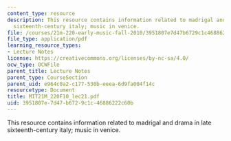 ```yaml
---
content_type: resource
description: This resource contains information related to madrigal and drama in late
  sixteenth-century italy; music in venice.
file: /courses/21m-220-early-music-fall-2010/3951807e7d47b6729c1c46886222c60b_MIT21M_220F10_lec21.pdf
file_type: application/pdf
learning_resource_types:
- Lecture Notes
license: https://creativecommons.org/licenses/by-nc-sa/4.0/
ocw_type: OCWFile
parent_title: Lecture Notes
parent_type: CourseSection
parent_uid: e964c0a2-c177-530b-eeea-6d9fa004f14c
resourcetype: Document
title: MIT21M_220F10_lec21.pdf
uid: 3951807e-7d47-b672-9c1c-46886222c60b
---
```

This resource contains information related to madrigal and drama in late sixteenth-century italy; music in venice.
